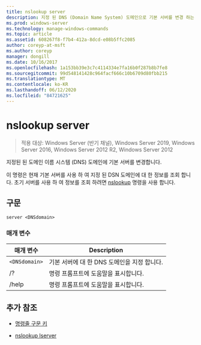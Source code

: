```yaml
---
title: nslookup server
description: 지정 된 DNS (Domain Name System) 도메인으로 기본 서버를 변경 하는 nslookup 서버 명령에 대 한 참조 항목입니다.
ms.prod: windows-server
ms.technology: manage-windows-commands
ms.topic: article
ms.assetid: 608267f8-f7b4-412a-8dcd-e08b5ffc2085
author: coreyp-at-msft
ms.author: coreyp
manager: dongill
ms.date: 10/16/2017
ms.openlocfilehash: 1a153bb39e3c7c4114334e7fa16b0f287b8b7fe8
ms.sourcegitcommit: 99d548141428c964facf666c10b6709d80fbb215
ms.translationtype: MT
ms.contentlocale: ko-KR
ms.lasthandoff: 06/12/2020
ms.locfileid: "84721625"
---
```

# <a name="nslookup-server"></a>nslookup server

> 적용 대상: Windows Server (반기 채널), Windows Server 2019, Windows Server 2016, Windows Server 2012 R2, Windows Server 2012

지정된 된 도메인 이름 시스템 (DNS) 도메인에 기본 서버를 변경합니다.

이 명령은 현재 기본 서버를 사용 하 여 지정 된 DSN 도메인에 대 한 정보를 조회 합니다. 초기 서버를 사용 하 여 정보를 조회 하려면 [nslookup](nslookup-lserver.md) 명령을 사용 합니다.

## <a name="syntax"></a>구문

```
server <DNSdomain>
```

### <a name="parameters"></a>매개 변수

| 매개 변수 | Description |
| --------- | ----------- |
| `<DNSdomain>` | 기본 서버에 대 한 DNS 도메인을 지정 합니다. |
| /? | 명령 프롬프트에 도움말을 표시합니다. |
| /help | 명령 프롬프트에 도움말을 표시합니다. |

## <a name="additional-references"></a>추가 참조

- [명령줄 구문 키](command-line-syntax-key.md)

- [nslookup lserver](nslookup-lserver.md)
